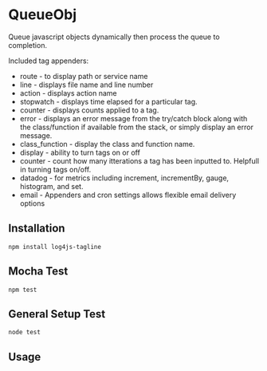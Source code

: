 # QueueObj
Queue javascript objects dynamically then process the queue to completion.

Included tag appenders:

* route - to display path or service name
* line - displays file name and line number
* action - displays action name
* stopwatch - displays time elapsed for a particular tag.
* counter - displays counts applied to a tag.
* error - displays an error message from the try/catch block along with the class/function if available from the stack, or simply display an error message.
* class_function - display the class and function name.
* display - ability to turn tags on or off
* counter - count how many itterations a tag has been inputted to. Helpfull in turning tags on/off.
* datadog - for metrics including increment, incrementBy, gauge, histogram, and set.
* email - Appenders and cron settings allows flexible email delivery options


Installation
---------
```
npm install log4js-tagline
```

Mocha Test
---------
```
npm test
```

General Setup Test
---------
```
node test
```

Usage
---------
